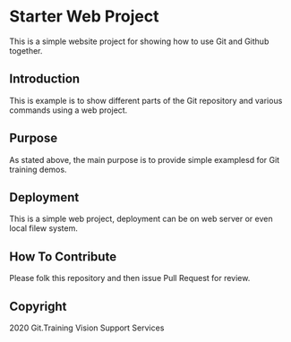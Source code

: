 # Starter Web Project

This is a simple website project for showing how to use Git and Github together.

## Introduction

This is example is to show different parts of the Git repository and various commands using a web project.

## Purpose

As stated above, the main purpose is to provide simple examplesd for Git training demos.

## Deployment

This is a simple web project, deployment can be on web server or even local filew system.

## How To Contribute

Please folk this repository and then issue Pull Request for review.

## Copyright

2020 Git.Training Vision Support Services